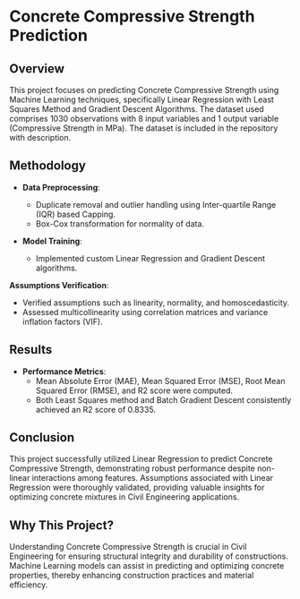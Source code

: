 # Concrete Compressive Strength Prediction

## Overview

This project focuses on predicting Concrete Compressive Strength using Machine Learning techniques, specifically Linear Regression with Least Squares Method and Gradient Descent Algorithms. The dataset used comprises 1030 observations with 8 input variables and 1 output variable (Compressive Strength in MPa). The dataset is included in the repository with description.

## Methodology

- **Data Preprocessing**: 
  - Duplicate removal and outlier handling using Inter-quartile Range (IQR) based Capping.
  - Box-Cox transformation for normality of data.

- **Model Training**:
  - Implemented custom Linear Regression and Gradient Descent algorithms.

**Assumptions Verification**:
  - Verified assumptions such as linearity, normality, and homoscedasticity.
  - Assessed multicollinearity using correlation matrices and variance inflation factors (VIF).

## Results

- **Performance Metrics**:
  - Mean Absolute Error (MAE), Mean Squared Error (MSE), Root Mean Squared Error (RMSE), and R2 score were computed.
  - Both Least Squares method and Batch Gradient Descent consistently achieved an R2 score of 0.8335.

## Conclusion

This project successfully utilized Linear Regression to predict Concrete Compressive Strength, demonstrating robust performance despite non-linear interactions among features. Assumptions associated with Linear Regression were thoroughly validated, providing valuable insights for optimizing concrete mixtures in Civil Engineering applications.

## Why This Project?

Understanding Concrete Compressive Strength is crucial in Civil Engineering for ensuring structural integrity and durability of constructions. Machine Learning models can assist in predicting and optimizing concrete properties, thereby enhancing construction practices and material efficiency.
